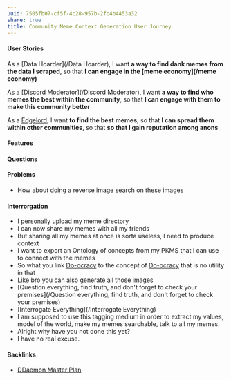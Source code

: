 ```yaml
---
uuid: 7505fb07-cf5f-4c28-957b-2fc4b4453a32
share: true
title: Community Meme Context Generation User Journey
---
```

#### User Stories

As a [Data Hoarder](/Data Hoarder), I want **a way to find dank memes from the data I scraped**, so that **I can engage in the [meme economy](/meme economy)**

As a [Discord Moderator](/Discord Moderator), I want **a way to find who memes the best within the community**, so that **I can engage with them to make this community better**

As a [Edgelord](/Edgelord), I want **to find the best memes**, so that **I can spread them within other communities**, so that **so that I gain reputation among anons**

#### Features


#### Questions

#### Problems

* How about doing a reverse image search on these images

#### Interrorgation

* I personally upload my meme directory
* I can now share my memes with all my friends
* But sharing all my memes at once is sorta useless, I need to produce context
* I want to export an Ontology of concepts from my PKMS that I can use to connect with the memes
* So what you link [Do-ocracy](/Do-ocracy) to the concept of [Do-ocracy](/Do-ocracy) that is no utility in that
* Like bro you can also generate all those images
* [Question everything, find truth, and don't forget to check your premises](/Question everything, find truth, and don't forget to check your premises)
* [Interrogate Everything](/Interrogate Everything)
* I am supposed to use this tagging medium in order to extract my values, model of the world, make my memes searchable, talk to all my memes.
* Alright why have you not done this yet?
* I have no real excuse.



#### Backlinks

* [DDaemon Master Plan](/58fef7f0-c9dc-44b3-949f-1c034bc24cf2)